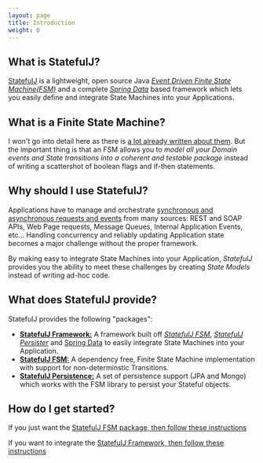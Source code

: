 ```yaml
---
layout: page
title: Introduction
weight: 0
---
```


## What is StatefulJ?

[StatefulJ](http://www.statefulj.org) is a lightweight, open source Java [*Event Driven Finite State Machine(FSM)*](http://en.wikipedia.org/wiki/Event-driven_finite-state_machine) and a complete [*Spring Data*](http://projects.spring.io/spring-data/) based framework which lets you easily define and integrate State Machines into your Applications.

## What is a Finite State Machine?

I won't go into detail here as there is [a lot already written about them](http://en.wikipedia.org/wiki/Finite-state_machine).  But the important thing is that an FSM allows you to *model all your Domain events and State transitions into a coherent and testable package* instead of writing a scattershot of boolean flags and if-then statements. 

## Why should I use StatefulJ?

Applications have to manage and orchestrate [synchronous and asynchronous requests and events](http://www.reactivemanifesto.org/) from many sources: REST and SOAP APIs, Web Page requests, Message Queues, Internal Application Events, etc...  Handling concurrency and reliably updating Application state becomes a major challenge without the proper framework.  

By making easy to integrate State Machines into your Application, *StatefulJ* provides you the ability to meet these challenges by creating *State Models* instead of writing ad-hoc code.

## What does StatefulJ provide?

StatefulJ provides the following "packages":

* [**StatefulJ Framework:**](/framework) A framework built off [*StatefulJ FSM*](/fsm), [*StatefulJ Persister*](/fsm#define-your-persister) and [Spring Data](http://projects.spring.io/spring-data/) to easily integrate State Machines into your Application.
* [**StatefulJ FSM:**](/fsm) A dependency free, Finite State Machine implementation with support for non-determinstic Transitions.
* [**StatefulJ Persistence:**](/persistence/) A set of persistence support (JPA and Mongo) which works with the FSM library to persist your Stateful objects.

## How do I get started?

If you just want the [StatefulJ FSM package, then follow these instructions](/fsm)

If you want to integrate the [StatefulJ Framework, then follow these instructions](/framework)

